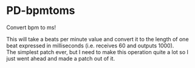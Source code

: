# PD-bpmtoms
 Convert bpm to ms!  
 
 This will take a beats per minute value and convert it to the length of one beat expressed in milliseconds (i.e. receives 60 and outputs 1000).  
 The simplest patch ever, but I need to make this operation quite a lot so I just went ahead and made a patch out of it.  
